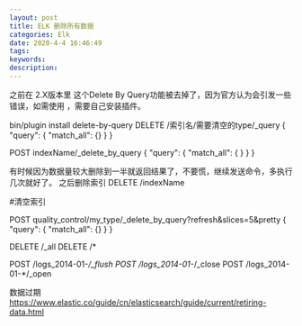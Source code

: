 ```yaml
---
layout: post
title: ELK 删除所有数据
categories: Elk
date: 2020-4-4 16:46:49
tags:
keywords:
description:
---
```


之前在 2.X版本里 这个Delete By Query功能被去掉了，因为官方认为会引发一些错误，如需使用 ，需要自己安装插件。

bin/plugin install delete-by-query
DELETE /索引名/需要清空的type/_query
    {
        "query": {
        "match_all": {}
    }
}

POST indexName/_delete_by_query
{
  "query": { 
    "match_all": {
    }
  }
}


有时候因为数据量较大删除到一半就返回结果了，不要慌，继续发送命令，多执行几次就好了。
之后删除索引
DELETE /indexName


#清空索引

POST quality_control/my_type/_delete_by_query?refresh&slices=5&pretty
{
  "query": {
    "match_all": {}
  }
}

DELETE /_all
DELETE /*


POST /logs_2014-01-*/_flush 
POST /logs_2014-01-*/_close 
POST /logs_2014-01-*/_open 


数据过期
https://www.elastic.co/guide/cn/elasticsearch/guide/current/retiring-data.html